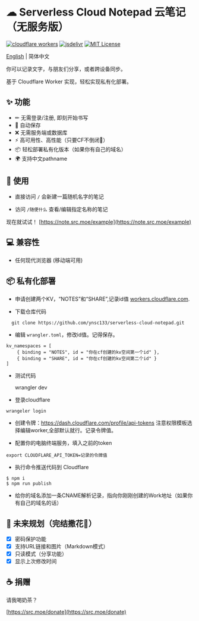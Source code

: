 # ☁ Serverless Cloud Notepad 云笔记（无服务版）

[![cloudflare workers](https://badgen.net/badge/a/Cloudflare%20Workers/orange?icon=https%3A%2F%2Fworkers.cloudflare.com%2Fresources%2Flogo%2Flogo.svg&label=)](https://workers.cloudflare.com/)
[![jsdelivr](https://img.shields.io/badge/jsdelivr-cdn-brightgreen)](https://www.jsdelivr.com/)
[![MIT License](https://img.shields.io/badge/license-MIT-blue.svg)](https://github.com/dotzero/pad/blob/master/LICENSE)

[English](./README.md) | 简体中文

你可以记录文字，与朋友们分享，或者跨设备同步。

基于 Cloudflare Worker 实现，轻松实现私有化部署。

## ✨ 功能

- ✏ 无需登录/注册, 即刻开始书写
- 💾 自动保存
- ❌ 无需服务端或数据库
- ⚡ 高可用性、高性能（只要CF不倒闭🤣）
- 📦 轻松部署私有化版本（如果你有自己的域名）
- 🌍 支持中文pathname

## 🔨 使用

- 直接访问 `/` 会新建一篇随机名字的笔记

- 访问 `/随便什么` 查看/编辑指定名称的笔记

现在就试试！ [https://note.src.moe/example](https://note.src.moe/example)

## 💻 兼容性

- 任何现代浏览器 (移动端可用)

## 📦 私有化部署

- 申请创建两个KV，“NOTES”和“SHARE”,记录id值
 [workers.cloudflare.com](https://workers.cloudflare.com/).

- 下载仓库代码
```
  git clone https://github.com/ynsc133/serverless-cloud-notepad.git
```
- 编辑 `wrangler.toml`，修改id值。记得保存。
```
kv_namespaces = [
    { binding = "NOTES", id = "你在cf创建的kv空间第一个id" },
    { binding = "SHARE", id = "你在cf创建的kv空间第二个id" }
]
```
- 测试代码

  wrangler dev

- 登录cloudflare
```
wrangeler login
```
- 创建令牌：https://dash.cloudflare.com/profile/api-tokens
注意权限模板选择编辑worker,全部默认就行。记录令牌值。

- 配置你的电脑终端服务，填入之前的token
```
export CLOUDFLARE_API_TOKEN=记录的令牌值
```
- 执行命令推送代码到 Cloudflare
```
$ npm i
$ npm run publish
```
- 给你的域名添加一条CNAME解析记录，指向你刚刚创建的Work地址（如果你有自己的域名的话）

## 👀 未来规划（完结撒花🎉）

- [x] 密码保护功能
- [x] 支持URL链接和图片（Markdown模式）
- [x] 只读模式（分享功能）
- [x] 显示上次修改时间

## ☕ 捐赠

请我喝奶茶？
  
[https://src.moe/donate](https://src.moe/donate)
